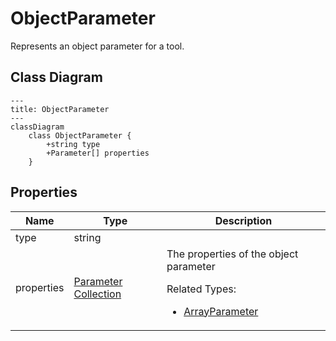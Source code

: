 # ObjectParameter

Represents an object parameter for a tool.

## Class Diagram

```mermaid
---
title: ObjectParameter
---
classDiagram
    class ObjectParameter {
        +string type
        +Parameter[] properties
    }
```





## Properties

| Name | Type | Description |
| ---- | ---- | ----------- |
| type | string |   |
| properties | [Parameter Collection](Parameter.md) | The properties of the object parameter <p>Related Types:<ul><li>[ArrayParameter](ArrayParameter.md)</li></ul></p> |



